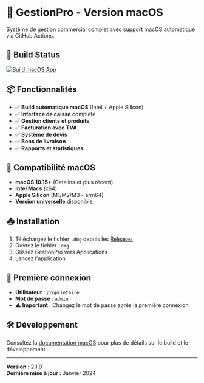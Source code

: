 # 🍎 GestionPro - Version macOS

Système de gestion commercial complet avec support macOS automatique via GitHub Actions.

## 🚀 Build Status

[![Build macOS App](https://github.com/youssef10278/gestionpro-macos/actions/workflows/build-macos.yml/badge.svg)](https://github.com/youssef10278/gestionpro-macos/actions/workflows/build-macos.yml)

## 📦 Fonctionnalités

- ✅ **Build automatique macOS** (Intel + Apple Silicon)
- ✅ **Interface de caisse** complète
- ✅ **Gestion clients et produits**
- ✅ **Facturation avec TVA**
- ✅ **Système de devis**
- ✅ **Bons de livraison**
- ✅ **Rapports et statistiques**

## 🎯 Compatibilité macOS

- **macOS 10.15+** (Catalina et plus récent)
- **Intel Macs** (x64)
- **Apple Silicon** (M1/M2/M3 - arm64)
- **Version universelle** disponible

## 📥 Installation

1. Téléchargez le fichier `.dmg` depuis les [Releases](https://github.com/youssef10278/gestionpro-macos/releases)
2. Ouvrez le fichier `.dmg`
3. Glissez GestionPro vers Applications
4. Lancez l'application

## 🔑 Première connexion

- **Utilisateur :** `proprietaire`
- **Mot de passe :** `admin`
- ⚠️ **Important :** Changez le mot de passe après la première connexion

## 🛠️ Développement

Consultez la [documentation macOS](projet-gestion-maitre/README-MACOS.md) pour plus de détails sur le build et le développement.

---

**Version :** 2.1.0  
**Dernière mise à jour :** Janvier 2024
